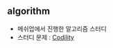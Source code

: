 ## algorithm

- 메쉬업에서 진행한 알고리즘 스터디
- 스터디 문제 : [Codility](https://app.codility.com/programmers/lessons/1-iterations/)
